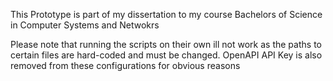 This Prototype is part of my dissertation to my course Bachelors of Science in Computer Systems and Netwokrs

Please note that running the scripts on their own ill not work as the paths to certain files are hard-coded and must be changed.
OpenAPI API Key is also removed from these configurations for obvious reasons
